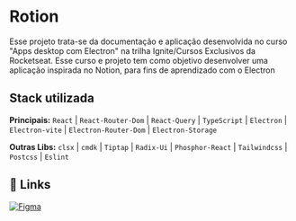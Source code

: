 
# Rotion

Esse projeto trata-se da documentação e aplicação desenvolvida no curso "Apps desktop com Electron" na trilha Ignite/Cursos Exclusivos da Rocketseat. Esse curso e projeto tem como objetivo desenvolver uma aplicação inspirada no Notion, para fins de aprendizado com o Electron


## Stack utilizada

**Principais:** `React` | `React-Router-Dom` | `React-Query` | `TypeScript` | `Electron` | `Electron-vite` | `Electron-Router-Dom` | `Electron-Storage`

**Outras Libs:** `clsx` | `cmdk` | `Tiptap` | `Radix-Ui` | `Phosphor-React` | `Tailwindcss` | `Postcss` | `Eslint`


## 🔗 Links
[![Figma](https://img.shields.io/badge/Projeto%20-no%20Figma-blue)](https://www.figma.com/file/LBK2WWXYogbY2blO8tb9zr/Rotion-(Curso-de-Electron)-(Copy)?node-id=21%3A274&t=XbzSWigtR6ceFFSD-0)

